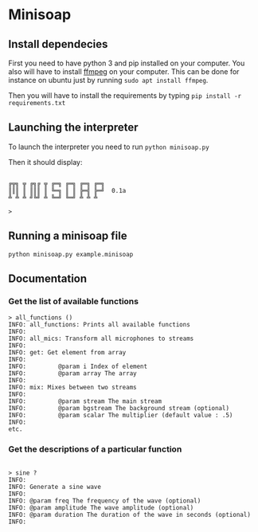 # Minisoap
## Install dependecies
First you need to have python 3 and pip installed on your computer.
You also will have to install [ffmpeg](https://www.ffmpeg.org/download.html)
 on your computer. This can be done for instance on ubuntu just by running ```sudo apt install ffmpeg```.

Then you will have to install the requirements by typing ```pip install -r requirements.txt```

## Launching the interpreter
To launch the interpreter you need to run ```python minisoap.py``` 

Then it should display:

```

╔╦╗ ╦ ╔╗╔ ╦ ╔═╗ ╔═╗ ╔═╗ ╔═╗
║║║ ║ ║║║ ║ ╚═╗ ║ ║ ╠═╣ ╠═╝  0.1a
╩ ╩ ╩ ╝╚╝ ╩ ╚═╝ ╚═╝ ╩ ╩ ╩

>
```

## Running a minisoap file

```python minisoap.py example.minisoap```

## Documentation
### Get the list of available functions
```
> all_functions ()
INFO: all_functions: Prints all available functions
INFO: 
INFO: all_mics: Transform all microphones to streams
INFO: 
INFO: get: Get element from array
INFO:         
INFO:         @param i Index of element
INFO:         @param array The array
INFO: 
INFO: mix: Mixes between two streams
INFO:         
INFO:         @param stream The main stream
INFO:         @param bgstream The background stream (optional)
INFO:         @param scalar The multiplier (default value : .5)
INFO: 
etc.
```
### Get the descriptions of a particular function

```

> sine ?
INFO: 
INFO: Generate a sine wave
INFO: 
INFO: @param freq The frequency of the wave (optional)
INFO: @param amplitude The wave amplitude (optional)
INFO: @param duration The duration of the wave in seconds (optional)
INFO:

```
